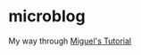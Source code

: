 # microblog

My way through [Miguel's Tutorial][link1]


[link1]: http://blog.miguelgrinberg.com/post/the-flask-mega-tutorial-part-i-hello-world